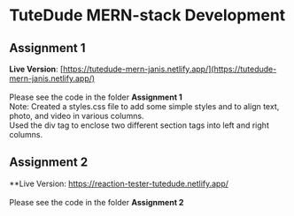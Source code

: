 # TuteDude MERN-stack Development
## Assignment 1 
**Live Version**: [https://tutedude-mern-janis.netlify.app/](https://tutedude-mern-janis.netlify.app/)
<br />
<br />
Please see the code in the folder **Assignment 1**
<br />
Note: Created a styles.css file to add some simple styles and to align text, photo, and video in various columns.
<br />
Used the div tag to enclose two different section tags into left and right columns.

## Assignment 2
**Live Version: https://reaction-tester-tutedude.netlify.app/ 
<br />
<br />
Please see the code in the folder **Assignment 2**
